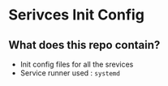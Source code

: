 # Serivces Init Config

## What does this repo contain?

 - Init config files for all the srevices
 - Service runner used : `systemd`
